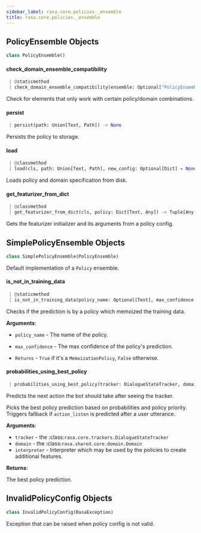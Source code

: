 ```yaml
---
sidebar_label: rasa.core.policies._ensemble
title: rasa.core.policies._ensemble
---
```

## PolicyEnsemble Objects

```python
class PolicyEnsemble()
```

#### check\_domain\_ensemble\_compatibility

```python
 | @staticmethod
 | check_domain_ensemble_compatibility(ensemble: Optional["PolicyEnsemble"], domain: Optional[Domain]) -> None
```

Check for elements that only work with certain policy/domain combinations.

#### persist

```python
 | persist(path: Union[Text, Path]) -> None
```

Persists the policy to storage.

#### load

```python
 | @classmethod
 | load(cls, path: Union[Text, Path], new_config: Optional[Dict] = None, finetuning_epoch_fraction: float = 1.0) -> "PolicyEnsemble"
```

Loads policy and domain specification from disk.

#### get\_featurizer\_from\_dict

```python
 | @classmethod
 | get_featurizer_from_dict(cls, policy: Dict[Text, Any]) -> Tuple[Any, Any]
```

Gets the featurizer initializer and its arguments from a policy config.

## SimplePolicyEnsemble Objects

```python
class SimplePolicyEnsemble(PolicyEnsemble)
```

Default implementation of a `Policy` ensemble.

#### is\_not\_in\_training\_data

```python
 | @staticmethod
 | is_not_in_training_data(policy_name: Optional[Text], max_confidence: Optional[float] = None) -> bool
```

Checks if the prediction is by a policy which memoized the training data.

**Arguments**:

- `policy_name` - The name of the policy.
- `max_confidence` - The max confidence of the policy&#x27;s prediction.
  
- `Returns` - `True` if it&#x27;s a `MemoizationPolicy`, `False` otherwise.

#### probabilities\_using\_best\_policy

```python
 | probabilities_using_best_policy(tracker: DialogueStateTracker, domain: Domain, interpreter: NaturalLanguageInterpreter, **kwargs: Any, ,) -> PolicyPrediction
```

Predicts the next action the bot should take after seeing the tracker.

Picks the best policy prediction based on probabilities and policy priority.
Triggers fallback if `action_listen` is predicted after a user utterance.

**Arguments**:

- `tracker` - the :class:`rasa.core.trackers.DialogueStateTracker`
- `domain` - the :class:`rasa.shared.core.domain.Domain`
- `interpreter` - Interpreter which may be used by the policies to create
  additional features.
  

**Returns**:

  The best policy prediction.

## InvalidPolicyConfig Objects

```python
class InvalidPolicyConfig(RasaException)
```

Exception that can be raised when policy config is not valid.

